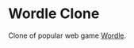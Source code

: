 # Wordle Clone

Clone of popular web game [Wordle](https://www.nytimes.com/games/wordle/index.html).